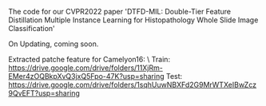 The code for our CVPR2022 paper 'DTFD-MIL: Double-Tier Feature Distillation Multiple Instance Learning for Histopathology Whole Slide Image Classification'

On Updating, coming soon.

Extracted patche feature for Camelyon16: \\
Train: https://drive.google.com/drive/folders/11XjRm-EMer4zOQBkpXvQ3jxQ5Fpo-47K?usp=sharing
Test:  https://drive.google.com/drive/folders/1sqhUuwNBXFd2G9MrWTXeIBwZcz9QvEFT?usp=sharing
